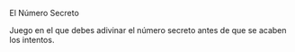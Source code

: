 El Número Secreto

Juego en el que debes adivinar el número secreto antes de que se acaben los intentos.
